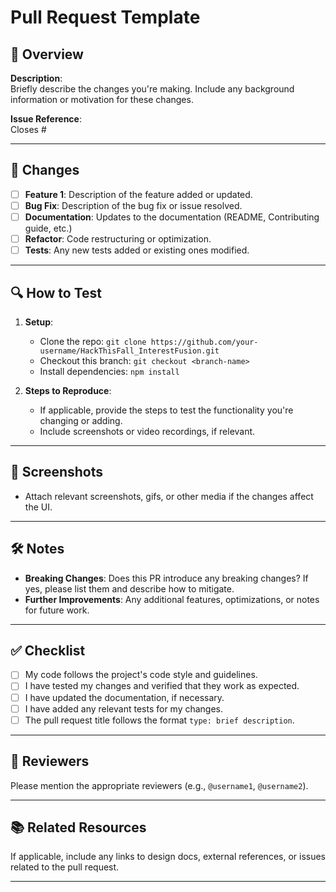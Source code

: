 # Pull Request Template

## 📝 Overview

**Description**:  
Briefly describe the changes you're making. Include any background information or motivation for these changes.

**Issue Reference**:  
Closes #<issue-number>

---

## 🔧 Changes

- [ ] **Feature 1**: Description of the feature added or updated.
- [ ] **Bug Fix**: Description of the bug fix or issue resolved.
- [ ] **Documentation**: Updates to the documentation (README, Contributing guide, etc.)
- [ ] **Refactor**: Code restructuring or optimization.
- [ ] **Tests**: Any new tests added or existing ones modified.

---

## 🔍 How to Test

1. **Setup**:  
   - Clone the repo: `git clone https://github.com/your-username/HackThisFall_InterestFusion.git`
   - Checkout this branch: `git checkout <branch-name>`
   - Install dependencies: `npm install`

2. **Steps to Reproduce**:
   - If applicable, provide the steps to test the functionality you're changing or adding.
   - Include screenshots or video recordings, if relevant.

---

## 📸 Screenshots

- Attach relevant screenshots, gifs, or other media if the changes affect the UI.

---

## 🛠️ Notes

- **Breaking Changes**: Does this PR introduce any breaking changes? If yes, please list them and describe how to mitigate.
- **Further Improvements**: Any additional features, optimizations, or notes for future work.

---

## ✅ Checklist

- [ ] My code follows the project's code style and guidelines.
- [ ] I have tested my changes and verified that they work as expected.
- [ ] I have updated the documentation, if necessary.
- [ ] I have added any relevant tests for my changes.
- [ ] The pull request title follows the format `type: brief description`.

---

## 📅 Reviewers

Please mention the appropriate reviewers (e.g., `@username1`, `@username2`).

---

## 📚 Related Resources

If applicable, include any links to design docs, external references, or issues related to the pull request.

---
